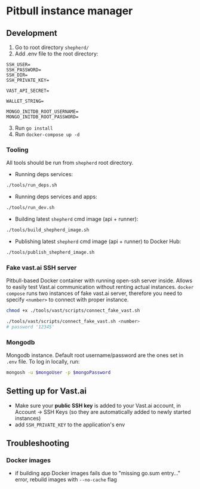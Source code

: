 # Pitbull instance manager

## Development
1. Go to root directory `shepherd/`
2. Add .env file to the root directory:
```
SSH_USER=
SSH_PASSWORD=
SSH_DIR=
SSH_PRIVATE_KEY=

VAST_API_SECRET=

WALLET_STRING=

MONGO_INITDB_ROOT_USERNAME=
MONGO_INITDB_ROOT_PASSWORD=

```
3. Run `go install`
4. Run `docker-compose up -d`

### Tooling
All tools should be run from `shepherd` root directory.

- Running deps services:
```bash
./tools/run_deps.sh
```

- Running deps services and apps:
```bash
./tools/run_dev.sh 
```

- Building latest `shepherd` cmd image (api + runner):
```bash
./tools/build_shepherd_image.sh 
```

- Publishing latest `shepherd` cmd image (api + runner) to Docker Hub:
```bash
./tools/publish_shepherd_image.sh 
```

### Fake vast.ai SSH server
Pitbull-based Docker container with running open-ssh server inside. Allows to easily test Vast.ai communication without renting actual instances.
`docker compose` runs two instances of fake vast.ai server, therefore you need to specify `<number>` to connect with proper instance.

```bash
chmod +x ./tools/vast/scripts/connect_fake_vast.sh

./tools/vast/scripts/connect_fake_vast.sh <number>
# password '12345'
```

### Mongodb
Mongodb instance. Default root username/password are the ones set in `.env` file. To log in locally, run:
```bash
mongosh -u $mongoUser -p $mongoPassword
```

## Setting up for Vast.ai
- Make sure your **public SSH key** is added to your Vast.ai account, in Account -> SSH Keys (so they are automatically added to newly started instances)
- add `SSH_PRIVATE_KEY` to the application's env

## Troubleshooting

### Docker images
- if building app Docker images fails due to "missing go.sum entry..." error, rebuild images with `--no-cache` flag
